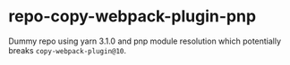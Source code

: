 # repo-copy-webpack-plugin-pnp

Dummy repo using yarn 3.1.0 and pnp module resolution which potentially breaks `copy-webpack-plugin@10`.
